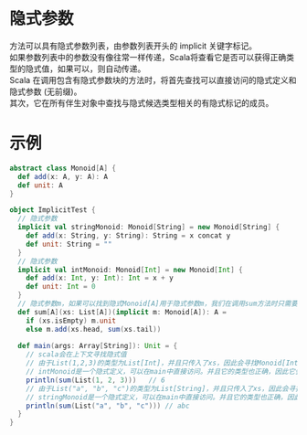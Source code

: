 # 隐式参数
方法可以具有隐式参数列表，由参数列表开头的 implicit 关键字标记。  
如果参数列表中的参数没有像往常一样传递，Scala将查看它是否可以获得正确类型的隐式值，如果可以，则自动传递。  
Scala 在调用包含有隐式参数块的方法时，将首先查找可以直接访问的隐式定义和隐式参数 (无前缀)。  
其次，它在所有伴生对象中查找与隐式候选类型相关的有隐式标记的成员。
# 示例
```scala
abstract class Monoid[A] {
  def add(x: A, y: A): A
  def unit: A
}

object ImplicitTest {
  // 隐式参数
  implicit val stringMonoid: Monoid[String] = new Monoid[String] {
    def add(x: String, y: String): String = x concat y
    def unit: String = ""
  }
  // 隐式参数
  implicit val intMonoid: Monoid[Int] = new Monoid[Int] {
    def add(x: Int, y: Int): Int = x + y
    def unit: Int = 0
  }
  // 隐式参数m，如果可以找到隐式Monoid[A]用于隐式参数m，我们在调用sum方法时只需要传入xs参数。
  def sum[A](xs: List[A])(implicit m: Monoid[A]): A =
    if (xs.isEmpty) m.unit
    else m.add(xs.head, sum(xs.tail))
    
  def main(args: Array[String]): Unit = {
    // scala会在上下文寻找隐式值
    // 由于List(1,2,3)的类型为List[Int]，并且只传入了xs，因此会寻找Monoid[Int]的隐式参数
    // intMonoid是一个隐式定义，可以在main中直接访问。并且它的类型也正确，因此它会被自动传递给sum方法
    println(sum(List(1, 2, 3)))   // 6
    // 由于List("a", "b", "c")的类型为List[String]，并且只传入了xs，因此会寻找Monoid[String]的隐式参数
    // stringMonoid是一个隐式定义，可以在main中直接访问。并且它的类型也正确，因此它会被自动传递给sum方法
    println(sum(List("a", "b", "c"))) // abc
  }
}
```